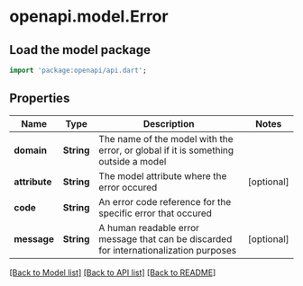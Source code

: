 # openapi.model.Error

## Load the model package
```dart
import 'package:openapi/api.dart';
```

## Properties
Name | Type | Description | Notes
------------ | ------------- | ------------- | -------------
**domain** | **String** | The name of the model with the error, or global if it is something outside a model | 
**attribute** | **String** | The model attribute where the error occured | [optional] 
**code** | **String** | An error code reference for the specific error that occured | 
**message** | **String** | A human readable error message that can be discarded for internationalization purposes | [optional] 

[[Back to Model list]](../README.md#documentation-for-models) [[Back to API list]](../README.md#documentation-for-api-endpoints) [[Back to README]](../README.md)



